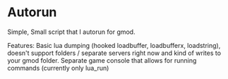 # Autorun
Simple, Small script that I autorun for gmod.

Features:
Basic lua dumping (hooked loadbuffer, loadbufferx, loadstring), doesn't support folders / separate servers right now and kind of writes to your gmod folder.
Separate game console that allows for running commands (currently only lua_run)
